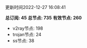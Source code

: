 更新时间2022-12-27 16:08:41

**总订阅: 45**
**总节点: 735**
**有效节点: 260**
- v2ray节点: 198
- trojan节点: 24
- ss节点: 38
